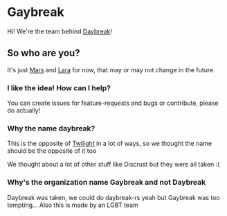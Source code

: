 # Gaybreak

Hi! We're the team behind [Daybreak](https://github.com/gaybreak/daybreak)!

## So who are you?

It's just [Mars](https://github.com/bulletsabbath) and [Lara](https://github.com/laralove143)
for now, that may or may not change in the future

### I like the idea! How can I help?

You can create issues for feature-requests and bugs or contribute, please do actually!

### Why the name daybreak?

This is the opposite of [Twilight](https://github.com/twilight-rs/twilight) in a
lot of ways, so we thought the name should be the opposite of it too

We thought about a lot of other stuff like Discrust but they were all taken :(

### Why's the organization name Gaybreak and not Daybreak

Daybreak was taken, we could do daybreak-rs yeah but Gaybreak was too tempting... Also this is made by an LGBT team
